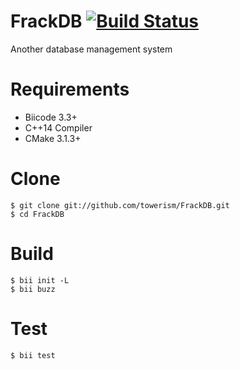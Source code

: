 # FrackDB [![Build Status](https://webapi.biicode.com/v1/badges/Towerism/Towerism/FrackDB/master)](https://www.biicode.com/Towerism/FrackDB) 
Another database management system

# Requirements
* Biicode 3.3+
* C++14 Compiler
* CMake 3.1.3+

# Clone
```
$ git clone git://github.com/towerism/FrackDB.git
$ cd FrackDB
```

# Build
```
$ bii init -L
$ bii buzz
```

# Test
```
$ bii test
```
